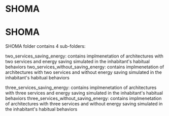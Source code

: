 # SHOMA
# SHOMA

SHOMA folder contains 4 sub-folders:

two_services_saving_energy: contains implmenetation of architectures with two services and energy saving simulated in the inhabitant's habitual behaviors
two_services_without_saving_energy: contains implmenetation of architectures with two services and without energy saving simulated in the inhabitant's habitual behaviors


three_services_saving_energy: contains implmenetation of architectures with three services and energy saving simulated in the inhabitant's habitual behaviors
three_services_without_saving_energy: contains implmenetation of architectures with three services and without energy saving simulated in the inhabitant's habitual behaviors
